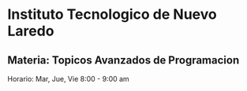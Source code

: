 # Instituto Tecnologico de Nuevo Laredo
## Materia: Topicos Avanzados de Programacion
Horario: Mar, Jue, Vie 8:00 - 9:00 am